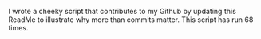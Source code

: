 I wrote a cheeky script that contributes to my Github by updating this ReadMe to illustrate why more than commits matter. This script has run 68 times.